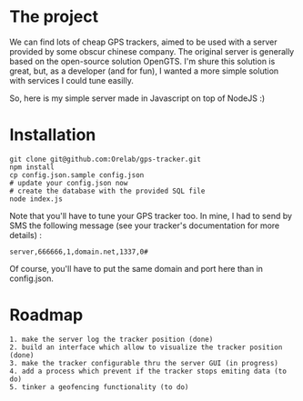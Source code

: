 
# The project

We can find lots of cheap GPS trackers, aimed to be used with a server provided by some obscur chinese company.
The original server is generally based on the open-source solution OpenGTS. I'm shure this solution is great,
but, as a developer (and for fun), I wanted a more simple solution with services I could tune easilly.

So, here is my simple server made in Javascript on top of NodeJS :)


# Installation
```
git clone git@github.com:Orelab/gps-tracker.git
npm install
cp config.json.sample config.json
# update your config.json now
# create the database with the provided SQL file
node index.js
```
Note that you'll have to tune your GPS tracker too. In mine, I had to send by SMS the following message
(see your tracker's documentation for more details) :
```
server,666666,1,domain.net,1337,0#
```
Of course, you'll have to put the same domain and port here than in config.json.


# Roadmap

```
1. make the server log the tracker position (done)
2. build an interface which allow to visualize the tracker position (done)
3. make the tracker configurable thru the server GUI (in progress)
4. add a process which prevent if the tracker stops emiting data (to do)
5. tinker a geofencing functionality (to do)
```

